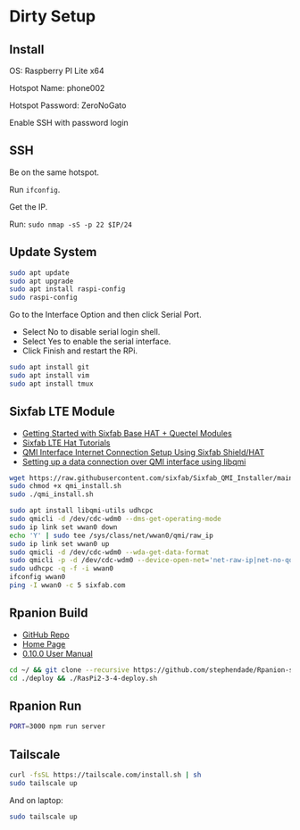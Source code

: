 # Dirty Setup

## Install

OS: Raspberry PI Lite x64

Hotspot Name: phone002

Hotspot Password: ZeroNoGato

Enable SSH with password login

## SSH

Be on the same hotspot.

Run `ifconfig`.

Get the IP.

Run: `sudo nmap -sS -p 22 $IP/24`

## Update System

```bash
sudo apt update
sudo apt upgrade
sudo apt install raspi-config
sudo raspi-config
```

Go to the Interface Option and then click Serial Port.

- Select No to disable serial login shell.
- Select Yes to enable the serial interface.
- Click Finish and restart the RPi.

```bash
sudo apt install git
sudo apt install vim
sudo apt install tmux
```

## Sixfab LTE Module

- [Getting Started with Sixfab Base HAT + Quectel Modules](https://docs.sixfab.com/docs/getting-started-with-base-hat-and-quectel-ec25-eg25-module)
- [Sixfab LTE Hat Tutorials](https://docs.sixfab.com/page/tutorials)
- [QMI Interface Internet Connection Setup Using Sixfab Shield/HAT](https://docs.sixfab.com/page/qmi-interface-internet-connection-setup-using-sixfab-shield-hat)
- [Setting up a data connection over QMI interface using libqmi](https://docs.sixfab.com/page/setting-up-a-data-connection-over-qmi-interface-using-libqmi)

```bash
wget https://raw.githubusercontent.com/sixfab/Sixfab_QMI_Installer/main/qmi_install.sh
sudo chmod +x qmi_install.sh
sudo ./qmi_install.sh
```

```bash
sudo apt install libqmi-utils udhcpc
sudo qmicli -d /dev/cdc-wdm0 --dms-get-operating-mode
sudo ip link set wwan0 down
echo 'Y' | sudo tee /sys/class/net/wwan0/qmi/raw_ip
sudo ip link set wwan0 up
sudo qmicli -d /dev/cdc-wdm0 --wda-get-data-format
sudo qmicli -p -d /dev/cdc-wdm0 --device-open-net='net-raw-ip|net-no-qos-header' --wds-start-network="apn='internet',ip-type=4" --client-no-release-cid
sudo udhcpc -q -f -i wwan0
ifconfig wwan0
ping -I wwan0 -c 5 sixfab.com
```

## Rpanion Build

- [GitHub Repo](https://github.com/stephendade/Rpanion-server)
- [Home Page](https://www.docs.rpanion.com/software/rpanion-server)
- [0.10.0 User Manual](https://www.docs.rpanion.com/software/rpanion_server_v010)

```bash
cd ~/ && git clone --recursive https://github.com/stephendade/Rpanion-server.git
cd ./deploy && ./RasPi2-3-4-deploy.sh
```

## Rpanion Run

```bash
PORT=3000 npm run server
```

## Tailscale

```bash
curl -fsSL https://tailscale.com/install.sh | sh
sudo tailscale up
```

And on laptop:

```bash
sudo tailscale up
```
